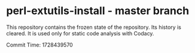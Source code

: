 # perl-extutils-install - master branch

This repository contains the frozen state of the repository.
Its history is cleared. It is used only for static code
analysis with Codacy.

Commit Time: 1728439570